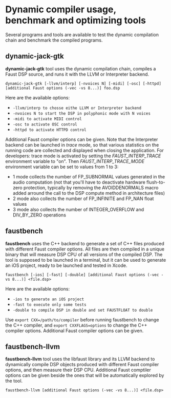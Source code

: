 # Dynamic compiler usage, benchmark and optimizing tools 

Several programs and tools are available to test the dynamic compilation chain and benchmark the compiled programs. 

## dynamic-jack-gtk

**dynamic-jack-gtk** tool uses the dynamic compilation chain, compiles a Faust DSP source, and runs it with the LLVM or Interpreter backend.

`dynamic-jack-gtk [-llvm/interp] [-nvoices N] [-midi] [-osc] [-httpd] [additional Faust options (-vec -vs 8...)] foo.dsp`

Here are the available options:

- `-llvm/interp to chosse eithe LLVM or Interpreter backend`
- `-nvoices N to start the DSP in polyphonic mode with N voices`
- `-midi to activate MIDI control`
- `-osc to activate OSC control`
- `-httpd to activate HTTPD control`

Additional Faust compiler options can be given. Note that the Interpreter backend can be launched in *trace* mode, so that various statistics on the running code are collected and displayed when closing the application. For developers: trace mode is activated by setting the *FAUST_INTERP_TRACE* environment variable to "on". Then *FAUST_INTERP_TRACE_MODE* environment variable can be set to values from 1 to 3: 

 - 1 mode collects the number of FP_SUBNORMAL values generated in the audio computation (not that you'll have to deactivate hardware flush-to-zero protection, typically by removing the AVOIDDENORMALS macro added arround the call to the DSP compute method in architecture files)
 - 2 mode also collects the number of FP_INFINITE and FP_NAN float values
 - 3 mode also collects the number of INTEGER_OVERFLOW and DIV_BY_ZERO operations

## faustbench

**faustbench** uses the C++ backend to generate a set of C++ files produced with different Faust compiler options. All files are then compiled in a unique binary that will measure DSP CPU of all versions of the compiled DSP. The tool is supposed to be launched in a terminal, but it can be used to generate an iOS project, ready to be launched and tested in Xcode. 

`faustbench [-ios] [-fast] [-double] [additional Faust options (-vec -vs 8...)] <file.dsp>` 

Here are the available options:

 - `-ios to generate an iOS project`
 - `-fast to execute only some tests`
 - `-double to compile DSP in double and set FAUSTFLOAT to double`

Use `export CXX=/path/to/compiler` before running faustbench to change the C++ compiler, and `export CXXFLAGS=options` to change the C++ compiler options. Additional Faust compiler options can be given.

## faustbench-llvm

**faustbench-llvm** tool uses the libfaust library and its LLVM backend to dynamically compile DSP objects produced with different Faust compiler options, and then measure their DSP CPU. Additional Faust comptiler options can be given beside the ones that will be automatically explored by the tool.

`faustbench-llvm [additional Faust options (-vec -vs 8...)] <file.dsp>` 


